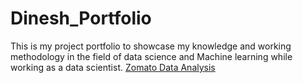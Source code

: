 # Dinesh_Portfolio
This is my project portfolio to showcase my knowledge and working methodology in the field of data science and Machine learning while working as a data scientist.
[Zomato Data Analysis](https://github.com/Dinesh433/Zomato_EDA)

